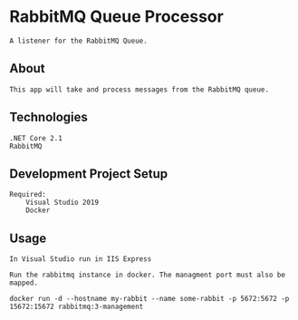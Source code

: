 #  RabbitMQ Queue Processor
	A listener for the RabbitMQ Queue. 
## About 
	This app will take and process messages from the RabbitMQ queue.

## Technologies

	.NET Core 2.1 
	RabbitMQ

## Development Project Setup 

	Required: 
		Visual Studio 2019 
		Docker

## Usage
	In Visual Studio run in IIS Express

	Run the rabbitmq instance in docker. The managment port must also be mapped. 	
```
docker run -d --hostname my-rabbit --name some-rabbit -p 5672:5672 -p 15672:15672 rabbitmq:3-management	
```	
